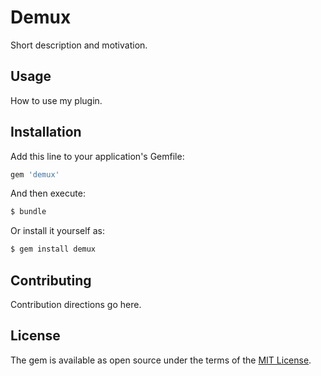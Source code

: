 # Demux
Short description and motivation.

## Usage
How to use my plugin.

## Installation
Add this line to your application's Gemfile:

```ruby
gem 'demux'
```

And then execute:
```bash
$ bundle
```

Or install it yourself as:
```bash
$ gem install demux
```

## Contributing
Contribution directions go here.

## License
The gem is available as open source under the terms of the [MIT License](https://opensource.org/licenses/MIT).
